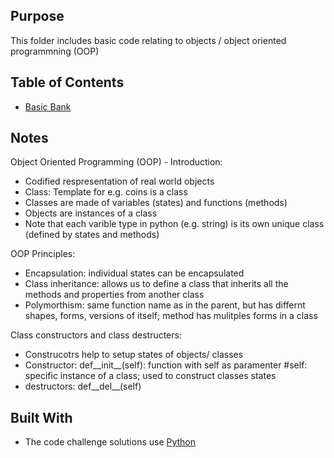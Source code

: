 ## Purpose

This folder includes basic code relating to objects / object oriented programmning (OOP)

## Table of Contents

 - [Basic Bank](bank.py)

## Notes

Object Oriented Programming (OOP) - Introduction:

- Codified respresentation of real world objects
- Class: Template for e.g. coins is a class
- Classes are made of variables (states) and functions (methods)
- Objects are instances of a class
- Note that each varible type in python (e.g. string) is its own unique class (defined by states and methods)

OOP Principles:

- Encapsulation: individual states can be encapsulated
- Class inheritance: allows us to define a class that inherits all the methods and properties from another class
- Polymorthism: same function name as in the parent, but has differnt shapes, forms, versions of itself; method has mulitples forms in a class

Class constructors and class destructers:
- Construcotrs help to setup states of objects/ classes
- Constructor: def__init__(self): function with self as paramenter #self: specific instance of a class; used to construct classes states
- destructors: def__del__(self)

## Built With

- The code challenge solutions use [Python](https://www.python.org/)
